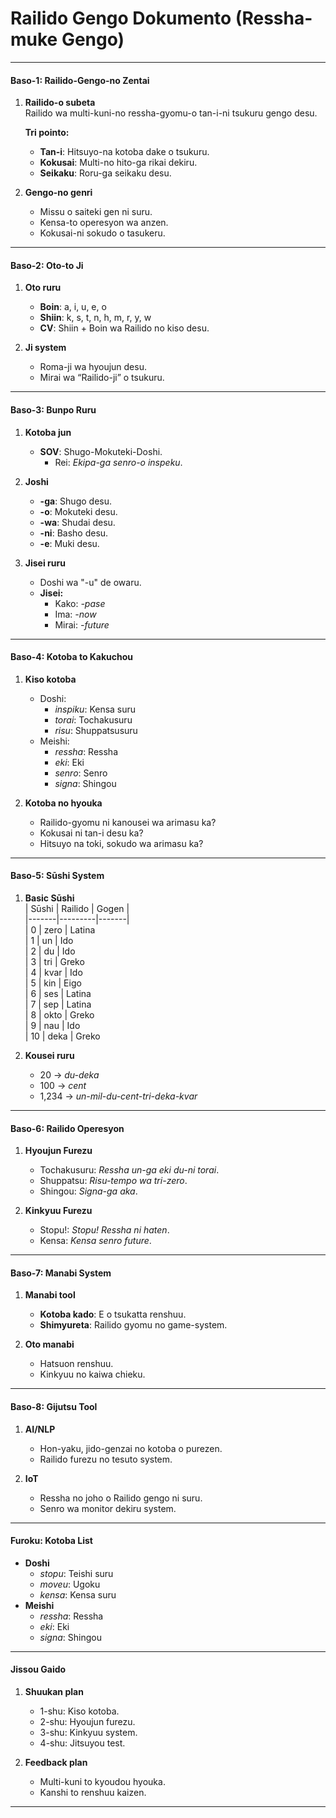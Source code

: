 # **Railido Gengo Dokumento (Ressha-muke Gengo)**

---

#### **Baso-1: Railido-Gengo-no Zentai**

1. **Railido-o subeta**  
Railido wa multi-kuni-no ressha-gyomu-o tan-i-ni tsukuru gengo desu.  

   **Tri pointo:**  
   - **Tan-i**: Hitsuyo-na kotoba dake o tsukuru.  
   - **Kokusai**: Multi-no hito-ga rikai dekiru.  
   - **Seikaku**: Roru-ga seikaku desu.  

2. **Gengo-no genri**  
   - Missu o saiteki gen ni suru.  
   - Kensa-to operesyon wa anzen.  
   - Kokusai-ni sokudo o tasukeru.  

---

#### **Baso-2: Oto-to Ji**

1. **Oto ruru**  
   - **Boin**: a, i, u, e, o  
   - **Shiin**: k, s, t, n, h, m, r, y, w  
   - **CV**: Shiin + Boin wa Railido no kiso desu.  

2. **Ji system**  
   - Roma-ji wa hyoujun desu.  
   - Mirai wa “Railido-ji” o tsukuru.  

---

#### **Baso-3: Bunpo Ruru**

1. **Kotoba jun**  
   - **SOV**: Shugo-Mokuteki-Doshi.  
     - Rei: *Ekipa-ga senro-o inspeku*.  

2. **Joshi**  
   - **-ga**: Shugo desu.  
   - **-o**: Mokuteki desu.  
   - **-wa**: Shudai desu.  
   - **-ni**: Basho desu.  
   - **-e**: Muki desu.  

3. **Jisei ruru**  
   - Doshi wa "-u" de owaru.  
   - **Jisei:**  
     - Kako: *-pase*  
     - Ima: *-now*  
     - Mirai: *-future*  

---

#### **Baso-4: Kotoba to Kakuchou**

1. **Kiso kotoba**  
   - Doshi:  
     - *inspiku*: Kensa suru  
     - *torai*: Tochakusuru  
     - *risu*: Shuppatsusuru  
   - Meishi:  
     - *ressha*: Ressha  
     - *eki*: Eki  
     - *senro*: Senro  
     - *signa*: Shingou  

2. **Kotoba no hyouka**  
   - Railido-gyomu ni kanousei wa arimasu ka?  
   - Kokusai ni tan-i desu ka?  
   - Hitsuyo na toki, sokudo wa arimasu ka?  

---

#### **Baso-5: Sūshi System**

1. **Basic Sūshi**  
   | Sūshi | Railido | Gogen |  
   |-------|---------|-------|  
   | 0     | zero    | Latina  
   | 1     | un      | Ido  
   | 2     | du      | Ido  
   | 3     | tri     | Greko  
   | 4     | kvar    | Ido  
   | 5     | kin     | Eigo  
   | 6     | ses     | Latina  
   | 7     | sep     | Latina  
   | 8     | okto    | Greko  
   | 9     | nau     | Ido  
   | 10    | deka    | Greko  

2. **Kousei ruru**  
   - 20 → *du-deka*  
   - 100 → *cent*  
   - 1,234 → *un-mil-du-cent-tri-deka-kvar*  

---

#### **Baso-6: Railido Operesyon**

1. **Hyoujun Furezu**  
   - Tochakusuru: *Ressha un-ga eki du-ni torai*.  
   - Shuppatsu: *Risu-tempo wa tri-zero*.  
   - Shingou: *Signa-ga aka*.  

2. **Kinkyuu Furezu**  
   - Stopu!: *Stopu! Ressha ni haten*.  
   - Kensa: *Kensa senro future*.  

---

#### **Baso-7: Manabi System**

1. **Manabi tool**  
   - **Kotoba kado**: E o tsukatta renshuu.  
   - **Shimyureta**: Railido gyomu no game-system.  

2. **Oto manabi**  
   - Hatsuon renshuu.  
   - Kinkyuu no kaiwa chieku.  

---

#### **Baso-8: Gijutsu Tool**

1. **AI/NLP**  
   - Hon-yaku, jido-genzai no kotoba o purezen.  
   - Railido furezu no tesuto system.  

2. **IoT**  
   - Ressha no joho o Railido gengo ni suru.  
   - Senro wa monitor dekiru system.  

---

#### **Furoku: Kotoba List**

- **Doshi**  
  - *stopu*: Teishi suru  
  - *moveu*: Ugoku  
  - *kensa*: Kensa suru  
- **Meishi**  
  - *ressha*: Ressha  
  - *eki*: Eki  
  - *signa*: Shingou  

---

#### **Jissou Gaido**

1. **Shuukan plan**  
   - 1-shu: Kiso kotoba.  
   - 2-shu: Hyoujun furezu.  
   - 3-shu: Kinkyuu system.  
   - 4-shu: Jitsuyou test.  

2. **Feedback plan**  
   - Multi-kuni to kyoudou hyouka.  
   - Kanshi to renshuu kaizen.  

---

